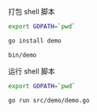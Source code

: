 打包 shell 脚本
```bash
export GOPATH=`pwd`

go install demo

bin/demo
```

运行 shell 脚本
```bash
export GOPATH=`pwd`

go run src/demo/demo.go
```

